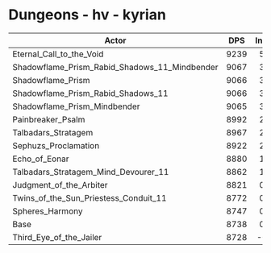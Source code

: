 # Dungeons - hv - kyrian
| Actor | DPS | Increase |
|---|:---:|:---:|
|Eternal_Call_to_the_Void|9239|5.73%|
|Shadowflame_Prism_Rabid_Shadows_11_Mindbender|9067|3.77%|
|Shadowflame_Prism|9066|3.75%|
|Shadowflame_Prism_Rabid_Shadows_11|9066|3.75%|
|Shadowflame_Prism_Mindbender|9065|3.74%|
|Painbreaker_Psalm|8992|2.91%|
|Talbadars_Stratagem|8967|2.62%|
|Sephuzs_Proclamation|8922|2.11%|
|Echo_of_Eonar|8880|1.63%|
|Talbadars_Stratagem_Mind_Devourer_11|8862|1.42%|
|Judgment_of_the_Arbiter|8821|0.95%|
|Twins_of_the_Sun_Priestess_Conduit_11|8772|0.39%|
|Spheres_Harmony|8747|0.10%|
|Base|8738|0.00%|
|Third_Eye_of_the_Jailer|8728|-0.11%|
